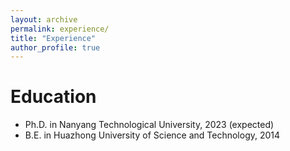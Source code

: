 ```yaml
---
layout: archive
permalink: experience/
title: "Experience"
author_profile: true
---
```



Education
======
* Ph.D. in Nanyang Technological University, 2023 (expected)
* B.E. in Huazhong University of Science and Technology, 2014
